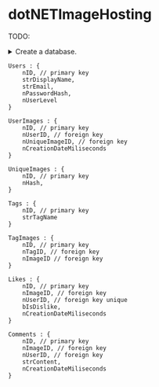 # dotNETImageHosting

TODO:


<details> 
  <summary>Create a database.</summary>
```
    Users : {
        nID, // primary key
        strDisplayName,
        strEmail,
        nPasswordHash,
        nUserLevel
    }
 ```
</details>


```
Users : {
    nID, // primary key
    strDisplayName,
    strEmail,
    nPasswordHash,
    nUserLevel
}
```

```
UserImages : {
    nID, // primary key
    nUserID, // foreign key
    nUniqueImageID, // foreign key
    nCreationDateMiliseconds
}
```


```
UniqueImages : {
    nID, // primary key
    nHash,
}
```


```
Tags : {
    nID, // primary key
    strTagName
}
```


```
TagImages : {
    nID, // primary key
    nTagID, // foreign key
    nImageID // foreign key
}
```


```
Likes : {
    nID, // primary key
    nImageID, // foreign key
    nUserID, // foreign key unique
    bIsDislike,
    nCreationDateMiliseconds
}
```


```
Comments : {
    nID, // primary key
    nImageID, // foreign key
    nUserID, // foreign key
    strContent,
    nCreationDateMiliseconds
}
```